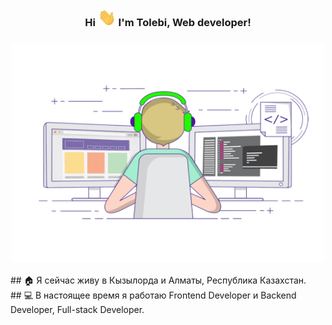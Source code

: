 <h3 align="center" style> Hi <img src="https://github.com/tolebijaksybai/tolebijaksybai/blob/master/Hi.gif" width="29px">  I'm Tolebi, Web developer!</h3>
<h3 align="center">
    <img src="https://github.com/tolebijaksybai/tolebijaksybai/blob/master/Frontend.gif" alt="Coder GIF" width="500" height="350">
</h3>
## 🏠 Я сейчас живу в Кызылорда и Алматы, Республика Казахстан.<br/>
## 💻 В настоящее время я работаю Frontend Developer и Backend Developer, Full-stack Developer.<br/>
